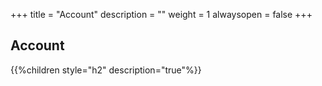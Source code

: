 +++
title = "Account"
description = ""
weight = 1
alwaysopen = false
+++

## Account

{{%children style="h2" description="true"%}}
